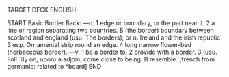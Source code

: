 TARGET DECK
ENGLISH

START
Basic
Border
Back: —n. 1 edge or boundary, or the part near it. 2 a line or region separating two countries. B (the border) boundary between scotland and england (usu. The borders), or n. Ireland and the irish republic. 3 esp. Ornamental strip round an edge. 4 long narrow flower-bed (herbaceous border). —v. 1 be a border to. 2 provide with a border. 3 (usu. Foll. By on, upon) a adjoin; come close to being. B resemble. [french from germanic: related to *board]
END
